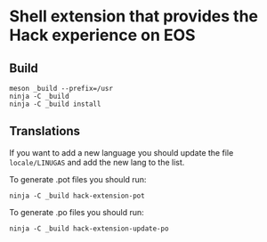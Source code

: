 # Shell extension that provides the Hack experience on EOS

## Build

```
meson _build --prefix=/usr
ninja -C _build
ninja -C _build install
```

## Translations

If you want to add a new language you should update the file
`locale/LINUGAS` and add the new lang to the list.

To generate .pot files you should run:

```
ninja -C _build hack-extension-pot
```

To generate .po files you should run:

```
ninja -C _build hack-extension-update-po
```
